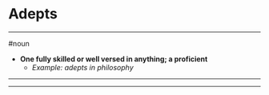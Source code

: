 # Adepts
---
#noun
- **One fully skilled or well versed in anything; a proficient**
	- _Example: adepts in philosophy_
---
---
